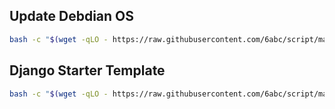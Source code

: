 ## Update Debdian OS
```sh
bash -c "$(wget -qLO - https://raw.githubusercontent.com/6abc/script/main/debian_update.sh)"
```
## Django Starter Template
```sh
bash -c "$(wget -qLO - https://raw.githubusercontent.com/6abc/script/main/django_starter.sh)"
```

